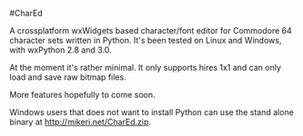 #CharEd

A crossplatform wxWidgets based character/font editor for Commodore 64 character sets written in Python. It's been tested on Linux and Windows, with wxPython 2.8 and 3.0.

At the moment it's rather minimal. It only supports hires 1x1 and can only load and save raw bitmap files.

More features hopefully to come soon.

Windows users that does not want to install Python can use the stand alone binary at http://mikeri.net/CharEd.zip.
